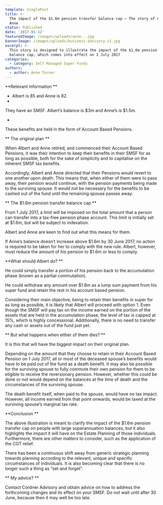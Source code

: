 ```yaml
---
template: SinglePost
title: >-
  The impact of the $1.6m pension transfer balance cap – The story of Albert and
  Anne
status: Published
date: '2017-01-12'
featuredImage: /images/uploads/anne...jpg
bannerImage: /images/uploads/business-advisory-v1.jpg
excerpt: >-
  This story is designed to illustrate the impact of the $1.6m pension transfer
  balance cap, which comes into effect on 1 July 2017
categories:
  - category: Self Managed Super Funds
authors:
  - author: Anne Turner
---
```


**Relevant information
**

- Albert is 85 and Anne is 82.
-

They have an SMSF. Albert’s balance is $3m and Anne’s is $1.5m.

-

These benefits are held in the form of Account Based Pensions.

**
The original plan
**

When Albert and Anne retired, and commenced their Account Based Pensions, it was their intention to keep their benefits in their SMSF for as long as possible, both for the sake of simplicity and to capitalise on the inherent SMSF tax benefits.

Accordingly, Albert and Anne directed that their Pensions would revert to one another upon death. This means that, when either of them were to pass away, their pension would continue, with the pension payments being made to the surviving spouse. It would not be necessary for the benefits to be cashed out of the fund until the remaining spouse passes away.

**
The $1.6m pension transfer balance cap
**

From 1 July 2017, a limit will be imposed on the total amount that a person can transfer into a tax-free pension phase account. This limit is initially set at $1.6m, but will be subject to indexation.

Albert and Anne are keen to find out what this means for them.

If Anne’s balance doesn’t increase above $1.6m by 30 June 2017, no action is required to be taken for her to comply with the new rule. Albert, however, must reduce the amount of his pension to $1.6m or less to comply.

**What should Albert do?
**

He could simply transfer a portion of his pension back to the accumulation phase (known as a partial commutation).

He could withdraw any amount over $1.6m as a lump sum payment from his super fund and retain the rest in his account based pension.

Considering their main objective, being to retain their benefits in super for as long as possible, it is likely that Albert will proceed with option 1. Even though the SMSF will pay tax on the income earned on the portion of the assets that are held in the accumulation phase, the level of tax is capped at 15%, which is highly concessional. Additionally, there is no need to transfer any cash or assets out of the fund just yet.

**
But what happens when either of them dies?
**

It is this that will have the biggest impact on their original plan.

Depending on the amount that they choose to retain in their Account Based Pension on 1 July 2017, all or most of the deceased spouse’s benefits would have to be paid out of the fund as a death benefit. It may also be possible for the surviving spouse to fully commute their own pension for them to be eligible to receive the reversionary pension. However, whether this could be done or not would depend on the balances at the time of death and the circumstances of the surviving spouse.

The death benefit itself, when paid to the spouse, would have no tax impact. However, all income earned from that point onwards, would be taxed at the surviving spouse’s marginal tax rate.

**Conclusion
**

The above illustration is meant to clarify the impact of the $1.6m pension transfer cap on people with large superannuation balances, but it also highlights the impact it will have on the Estate Planning of those individuals. Furthermore, there are other matters to consider, such as the application of the CGT relief.

There has been a continuous shift away from generic strategic planning towards planning according to the relevant, unique and specific circumstances of individuals. It is also becoming clear that there is no longer such a thing as “set and forget”.

**
My advice?
**

Contact Cordner Advisory and obtain advice on how to address the forthcoming changes and its effect on your SMSF. Do not wait until after 30 June, because then it may well be too late.
